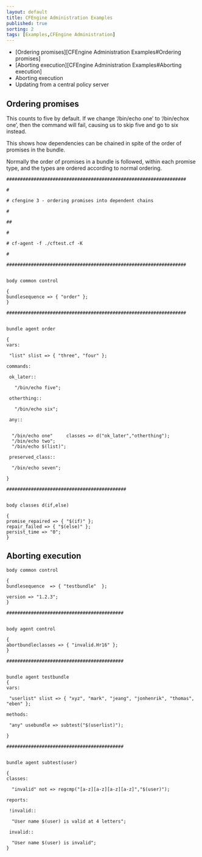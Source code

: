 ```yaml
---
layout: default
title: CFEngine Administration Examples
published: true
sorting: 2
tags: [Examples,CFEngine Administration]
---
```


* [Ordering promises][CFEngine Administration Examples#Ordering promises]
* [Aborting execution][CFEngine Administration Examples#Aborting execution]
* Aborting execution
* Updating from a central policy server

## Ordering promises

This counts to five by default. If we change ‘/bin/echo one’ to ‘/bin/echox one’, then the command will fail, causing us to skip five and go to six instead.

This shows how dependencies can be chained in spite of the order of promises in the bundle.

Normally the order of promises in a bundle is followed, within each promise type, and the types are ordered according to normal ordering.

```cf3
##################################################################

#

# cfengine 3 - ordering promises into dependent chains

#

##

#

# cf-agent -f ./cftest.cf -K

#

##################################################################


body common control

{
bundlesequence => { "order" };
}

##################################################################


bundle agent order

{
vars:

 "list" slist => { "three", "four" };

commands:

 ok_later::

   "/bin/echo five";

 otherthing::

   "/bin/echo six";

 any::


  "/bin/echo one"     classes => d("ok_later","otherthing");
  "/bin/echo two";
  "/bin/echo $(list)";

 preserved_class::

  "/bin/echo seven";

}

############################################


body classes d(if,else)

{
promise_repaired => { "$(if)" };
repair_failed => { "$(else)" };
persist_time => "0";
}
```

## Aborting execution ##

```cf3
body common control

{
bundlesequence  => { "testbundle"  };

version => "1.2.3";
}

###########################################


body agent control

{
abortbundleclasses => { "invalid.Hr16" };
}

###########################################


bundle agent testbundle
{
vars:

 "userlist" slist => { "xyz", "mark", "jeang", "jonhenrik", "thomas", "eben" };

methods:

 "any" usebundle => subtest("$(userlist)");

}

###########################################


bundle agent subtest(user)

{
classes:

  "invalid" not => regcmp("[a-z][a-z][a-z][a-z]","$(user)");

reports:

 !invalid::

  "User name $(user) is valid at 4 letters";

 invalid::

  "User name $(user) is invalid";
}
```